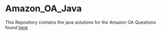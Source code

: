 # Amazon_OA_Java
This Repository contains the java solutions for the Amazon OA Questions found [here](https://leetcode.com/discuss/interview-question/344650/Amazon-Online-Assessment-Questions/?fbclid=IwAR2nBmLdVU8o1OwGKtHhjPCw3sMa5iMziZLUpjcD_0_jZARVRAVgKFlu4Hw)
